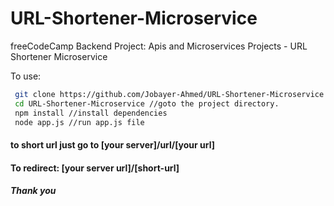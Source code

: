 # URL-Shortener-Microservice
freeCodeCamp Backend Project: Apis and Microservices Projects - URL Shortener Microservice

To use:
```bash
 git clone https://github.com/Jobayer-Ahmed/URL-Shortener-Microservice.git //clone repository
 cd URL-Shortener-Microservice //goto the project directory.
 npm install //install dependencies
 node app.js //run app.js file
 ```
 #### to short url just go to [your server]/url/[your url]
 
 #### To redirect: [your server url]/[short-url]
 
 ##### Thank you
